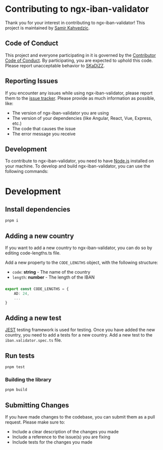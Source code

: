 # Contributing to ngx-iban-validator

Thank you for your interest in contributing to ngx-iban-validator! This project is maintained by [Samir Kahvedzic](https://github.com/SKaDiZZ).

## Code of Conduct

This project and everyone participating in it is governed by the [Contributor Code of Conduct][code-of-conduct]. By participating, you are expected to uphold this code. Please report unacceptable behavior to [SKaDiZZ](mailto:akirapowered@gmail.com).

## Reporting Issues

If you encounter any issues while using ngx-iban-validator, please report them to the [issue tracker][issues]. Please provide as much information as possible, like:

- The version of ngx-iban-validator you are using
- The version of your dependencies (like Angular, React, Vue, Express, etc.)
- The code that causes the issue
- The error message you receive

## Development

To contribute to ngx-iban-validator, you need to have [Node.js](https://nodejs.org/en/download/) installed on your machine. To develop and build ngx-iban-validator, you can use the following commands:

###

# Development

## Install dependencies

```bash
pnpm i
```

## Adding a new country

If you want to add a new country to ngx-iban-validator, you can do so by editing code-lengths.ts file.

Add a new property to the `CODE_LENGTHS` object, with the following structure:

- `code`: **string** - The name of the country
- `length`: **number** - The length of the IBAN

###

```ts
export const CODE_LENGTHS = {
    AD: 24,
    ...
}
```

## Adding a new test

[JEST](https://jestjs.io) testing framework is used for testing. Once you have added the new country, you need to add a tests for a new country. Add a new test to the `iban.validator.spec.ts` file.

## Run tests

```bash
pnpm test
```

### Building the library

```bash
pnpm build
```

## Submitting Changes

If you have made changes to the codebase, you can submit them as a pull request. Please make sure to:

- Include a clear description of the changes you made
- Include a reference to the issue(s) you are fixing
- Include tests for the changes you made

[code-of-conduct]: https://github.com/SKaDiZZ/ngx-iban-validator/blob/master/CODE_OF_CONDUCT.md
[issues]: https://github.com/SKaDiZZ/ngx-iban-validator/issues
